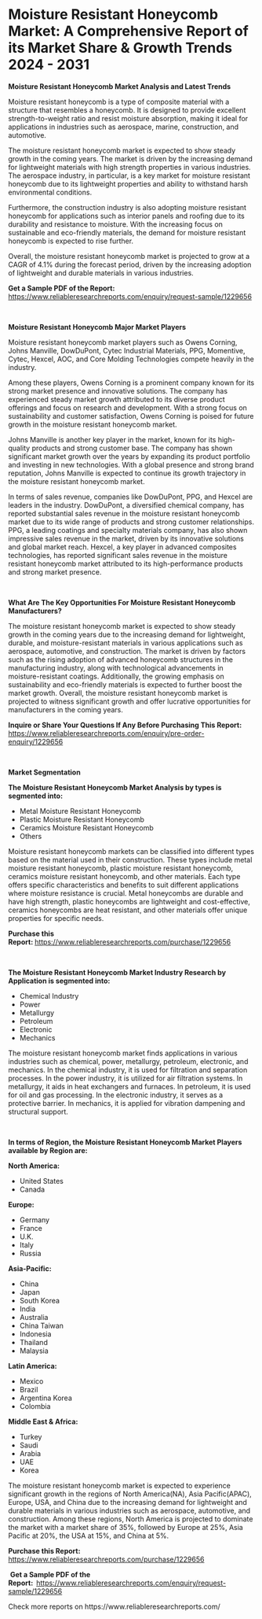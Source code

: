 <p><h1>Moisture Resistant Honeycomb Market: A Comprehensive Report of its Market Share & Growth Trends 2024 - 2031</h1></p><p><strong>Moisture Resistant Honeycomb Market Analysis and Latest Trends</strong></p>
<p><p>Moisture resistant honeycomb is a type of composite material with a structure that resembles a honeycomb. It is designed to provide excellent strength-to-weight ratio and resist moisture absorption, making it ideal for applications in industries such as aerospace, marine, construction, and automotive.</p><p>The moisture resistant honeycomb market is expected to show steady growth in the coming years. The market is driven by the increasing demand for lightweight materials with high strength properties in various industries. The aerospace industry, in particular, is a key market for moisture resistant honeycomb due to its lightweight properties and ability to withstand harsh environmental conditions.</p><p>Furthermore, the construction industry is also adopting moisture resistant honeycomb for applications such as interior panels and roofing due to its durability and resistance to moisture. With the increasing focus on sustainable and eco-friendly materials, the demand for moisture resistant honeycomb is expected to rise further.</p><p>Overall, the moisture resistant honeycomb market is projected to grow at a CAGR of 4.1% during the forecast period, driven by the increasing adoption of lightweight and durable materials in various industries.</p></p>
<p><strong>Get a Sample PDF of the Report:&nbsp;</strong> <a href="https://www.reliableresearchreports.com/enquiry/request-sample/1229656">https://www.reliableresearchreports.com/enquiry/request-sample/1229656</a></p>
<p>&nbsp;</p>
<p><strong>Moisture Resistant Honeycomb Major Market Players</strong></p>
<p><p>Moisture resistant honeycomb market players such as Owens Corning, Johns Manville, DowDuPont, Cytec Industrial Materials, PPG, Momentive, Cytec, Hexcel, AOC, and Core Molding Technologies compete heavily in the industry.</p><p>Among these players, Owens Corning is a prominent company known for its strong market presence and innovative solutions. The company has experienced steady market growth attributed to its diverse product offerings and focus on research and development. With a strong focus on sustainability and customer satisfaction, Owens Corning is poised for future growth in the moisture resistant honeycomb market.</p><p>Johns Manville is another key player in the market, known for its high-quality products and strong customer base. The company has shown significant market growth over the years by expanding its product portfolio and investing in new technologies. With a global presence and strong brand reputation, Johns Manville is expected to continue its growth trajectory in the moisture resistant honeycomb market.</p><p>In terms of sales revenue, companies like DowDuPont, PPG, and Hexcel are leaders in the industry. DowDuPont, a diversified chemical company, has reported substantial sales revenue in the moisture resistant honeycomb market due to its wide range of products and strong customer relationships. PPG, a leading coatings and specialty materials company, has also shown impressive sales revenue in the market, driven by its innovative solutions and global market reach. Hexcel, a key player in advanced composites technologies, has reported significant sales revenue in the moisture resistant honeycomb market attributed to its high-performance products and strong market presence.</p></p>
<p>&nbsp;</p>
<p><strong>What Are The Key Opportunities For Moisture Resistant Honeycomb Manufacturers?</strong></p>
<p><p>The moisture resistant honeycomb market is expected to show steady growth in the coming years due to the increasing demand for lightweight, durable, and moisture-resistant materials in various applications such as aerospace, automotive, and construction. The market is driven by factors such as the rising adoption of advanced honeycomb structures in the manufacturing industry, along with technological advancements in moisture-resistant coatings. Additionally, the growing emphasis on sustainability and eco-friendly materials is expected to further boost the market growth. Overall, the moisture resistant honeycomb market is projected to witness significant growth and offer lucrative opportunities for manufacturers in the coming years.</p></p>
<p><strong>Inquire or Share Your Questions If Any Before Purchasing This Report:</strong> <a href="https://www.reliableresearchreports.com/enquiry/pre-order-enquiry/1229656">https://www.reliableresearchreports.com/enquiry/pre-order-enquiry/1229656</a></p>
<p>&nbsp;</p>
<p><strong>Market Segmentation</strong></p>
<p><strong>The Moisture Resistant Honeycomb Market Analysis by types is segmented into:</strong></p>
<p><ul><li>Metal Moisture Resistant Honeycomb</li><li>Plastic Moisture Resistant Honeycomb</li><li>Ceramics Moisture Resistant Honeycomb</li><li>Others</li></ul></p>
<p><p>Moisture resistant honeycomb markets can be classified into different types based on the material used in their construction. These types include metal moisture resistant honeycomb, plastic moisture resistant honeycomb, ceramics moisture resistant honeycomb, and other materials. Each type offers specific characteristics and benefits to suit different applications where moisture resistance is crucial. Metal honeycombs are durable and have high strength, plastic honeycombs are lightweight and cost-effective, ceramics honeycombs are heat resistant, and other materials offer unique properties for specific needs.</p></p>
<p><strong>Purchase this Report:&nbsp;</strong><a href="https://www.reliableresearchreports.com/purchase/1229656">https://www.reliableresearchreports.com/purchase/1229656</a></p>
<p>&nbsp;</p>
<p><strong>The Moisture Resistant Honeycomb Market Industry Research by Application is segmented into:</strong></p>
<p><ul><li>Chemical Industry</li><li>Power</li><li>Metallurgy</li><li>Petroleum</li><li>Electronic</li><li>Mechanics</li></ul></p>
<p><p>The moisture resistant honeycomb market finds applications in various industries such as chemical, power, metallurgy, petroleum, electronic, and mechanics. In the chemical industry, it is used for filtration and separation processes. In the power industry, it is utilized for air filtration systems. In metallurgy, it aids in heat exchangers and furnaces. In petroleum, it is used for oil and gas processing. In the electronic industry, it serves as a protective barrier. In mechanics, it is applied for vibration dampening and structural support.</p></p>
<p>&nbsp;</p>
<p><strong>In terms of Region, the Moisture Resistant Honeycomb Market Players available by Region are:</strong></p>
<p>
    <p> <strong> North America: </strong>
        <ul>
            <li>United States</li>
            <li>Canada</li>
        </ul>
        </p> 
    <p> <strong> Europe: </strong>
        <ul>
            <li>Germany</li>
            <li>France</li>
            <li>U.K.</li>
            <li>Italy</li>
            <li>Russia</li>
        </ul>
        </p> 
    <p> <strong> Asia-Pacific: </strong>
        <ul>
            <li>China</li>
            <li>Japan</li>
            <li>South Korea</li>
            <li>India</li>
            <li>Australia</li>
            <li>China Taiwan</li>
            <li>Indonesia</li>
            <li>Thailand</li>
            <li>Malaysia</li>
        </ul>
        </p> 
    <p> <strong> Latin America: </strong>
        <ul>
            <li>Mexico</li>
            <li>Brazil</li>
            <li>Argentina Korea</li>
            <li>Colombia</li>
        </ul>
        </p> 
    <p> <strong> Middle East & Africa: </strong>
        <ul>
            <li>Turkey</li>
            <li>Saudi</li>
            <li>Arabia</li>
            <li>UAE</li>
            <li>Korea</li>
        </ul>
    </p>
    </p>
<p><p>The moisture resistant honeycomb market is expected to experience significant growth in the regions of North America(NA), Asia Pacific(APAC), Europe, USA, and China due to the increasing demand for lightweight and durable materials in various industries such as aerospace, automotive, and construction. Among these regions, North America is projected to dominate the market with a market share of 35%, followed by Europe at 25%, Asia Pacific at 20%, the USA at 15%, and China at 5%.</p></p>
<p><strong>Purchase this Report: </strong><a href="https://www.reliableresearchreports.com/purchase/1229656">https://www.reliableresearchreports.com/purchase/1229656</a></p>
<p>&nbsp;<strong>Get a Sample PDF of the Report:&nbsp;&nbsp;</strong><a href="https://www.reliableresearchreports.com/enquiry/request-sample/1229656">https://www.reliableresearchreports.com/enquiry/request-sample/1229656</a></p>
<p><strong></strong></p>
<p>Check more reports on https://www.reliableresearchreports.com/</p>
